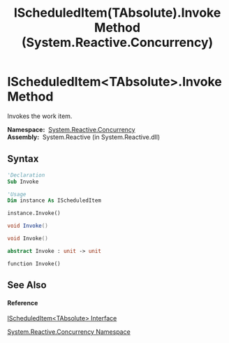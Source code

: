 ﻿---
title: IScheduledItem(TAbsolute).Invoke Method  (System.Reactive.Concurrency)
TOCTitle: Invoke Method
ms:assetid: M:System.Reactive.Concurrency.IScheduledItem`1.Invoke
ms:mtpsurl: https://msdn.microsoft.com/en-us/library/Hh212078(v=VS.103)
ms:contentKeyID: 36069777
ms.date: 06/28/2011
mtps_version: v=VS.103
f1_keywords:
- System.Reactive.Concurrency.IScheduledItem`1.Invoke
dev_langs:
- CSharp
- JScript
- VB
- FSharp
- c++
---

# IScheduledItem\<TAbsolute\>.Invoke Method

Invokes the work item.

**Namespace:**  [System.Reactive.Concurrency](hh229042\(v=vs.103\).md)  
**Assembly:**  System.Reactive (in System.Reactive.dll)

## Syntax

``` vb
'Declaration
Sub Invoke
```

``` vb
'Usage
Dim instance As IScheduledItem

instance.Invoke()
```

``` csharp
void Invoke()
```

``` c++
void Invoke()
```

``` fsharp
abstract Invoke : unit -> unit 
```

``` jscript
function Invoke()
```

## See Also

#### Reference

[IScheduledItem\<TAbsolute\> Interface](hh229771\(v=vs.103\).md)

[System.Reactive.Concurrency Namespace](hh229042\(v=vs.103\).md)

